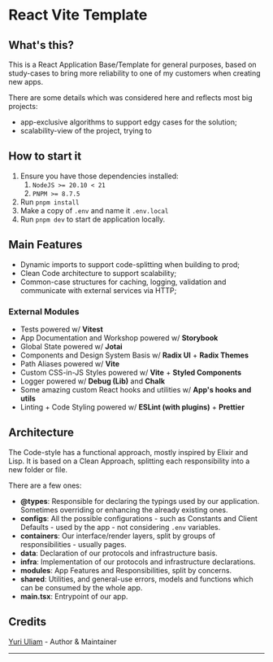 # React Vite Template

## What's this?

This is a React Application Base/Template for general purposes, based on study-cases to bring more reliability to one of my customers when creating new apps.

There are some details which was considered here and reflects most big projects:
- app-exclusive algorithms to support edgy cases for the solution;
- scalability-view of the project, trying to 

## How to start it

1. Ensure you have those dependencies installed:
   1. `NodeJS >= 20.10 < 21`
   2. `PNPM >= 8.7.5`
2. Run `pnpm install`
3. Make a copy of `.env` and name it `.env.local`
4. Run `pnpm dev` to start de application locally.

## Main Features

- Dynamic imports to support code-splitting when building to prod;
- Clean Code architecture to support scalability;
- Common-case structures for caching, logging, validation and communicate with external services via HTTP;

### External Modules

- Tests powered w/ **Vitest**
- App Documentation and Workshop powered w/ **Storybook**
- Global State powered w/ **Jotai**
- Components and Design System Basis w/ **Radix UI** + **Radix Themes**
- Path Aliases powered w/ **Vite**
- Custom CSS-in-JS Styles powered w/ **Vite** + **Styled Components**
- Logger powered w/ **Debug (Lib)** and **Chalk**
- Some amazing custom React hooks and utilities w/ **App's hooks and utils**
- Linting + Code Styling powered w/ **ESLint (with plugins)** + **Prettier**

## Architecture

The Code-style has a functional approach, mostly inspired by Elixir and Lisp.
It is based on a Clean Approach, splitting each responsibility into a new folder or file.

There are a few ones:

- **@types**: Responsible for declaring the typings used by our application. Sometimes overriding or enhancing the already existing ones.
- **configs**: All the possible configurations - such as Constants and Client Defaults - used by the app - not considering `.env` variables.
- **containers**: Our interface/render layers, split by groups of responsibilities - usually pages.
- **data**: Declaration of our protocols and infrastructure basis.
- **infra**: Implementation of our protocols and infrastructure declarations.
- **modules**: App Features and Responsibilities, split by concerns.
- **shared**: Utilities, and general-use errors, models and functions which can be consumed by the whole app.
- **main.tsx**: Entrypoint of our app.

## Credits

[Yuri Uliam](http://github.com/yuriuliam) - Author & Maintainer
****